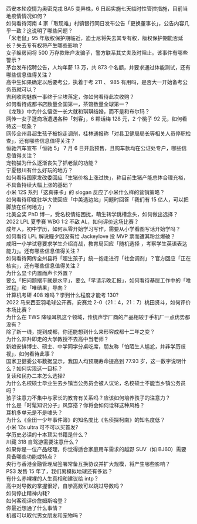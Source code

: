 西安本轮疫情为奥密克戎 BA5 变异株，6 日起实施七天临时性管控措施，目前当地疫情情况如何？  
如何看待河南 4 家「取现难」村镇银行同日发布公告「更换董事长」，公告内容几乎一致？这说明了哪些问题？  
「米老鼠」95 年版权保护期临近，迪士尼将失去其专有权，版权保护期能否延长？失去专有权将产生哪些影响？  
女子躲房间将 500 万存款账户发骗子，警方联系其丈夫及时阻止。该事件有哪些警示？  
茅台发布招聘公告，人均年薪 13 万，共 873 个名额，并要求通过体能测试，还有哪些信息值得关注？  
高中生如果确定以后要考公，执着于考 211 、 985 有用吗，是否大一开始备考公务员就可以？  
吉利收购魅族一事终于尘埃落定，你如何看待此次收购？  
如何看待成都书店数量全国第一，茶馆数量全球第一？  
《龙珠》中为什么悟空一长大就和琪琪结婚，而不是和布尔玛？  
网传一女子逛商场遭遇各种「刺客」，6 颗话梅 128 元，2 个桃子 92 元，如何看待这一现象？  
网传全州县超生孩子被抱走调剂，桂林通报称「对县卫健局局长等相关人员停职检查」，还有哪些信息值得关注？  
恒驰汽车宣布「恒驰 5」 7 月 6 日开启预售，且购车款均在公证处专户，哪些信息值得关注？  
宠物猫为什么逐渐丧失了抓老鼠的功能？  
宁夏银川有什么好玩的地方？  
如何看待国家发改委回应「生猪价格上涨过快」，称目前生猪产能总体合理充裕，不具备持续大幅上涨的基础？  
小米 12S 系列「这真徕卡」的 slogan 反应了小米什么样的营销策略？  
如何看待印度驻华大使回应「中美选边站」问题时回答「我们有 15 亿人，可以把脚放在任何地方」？  
北美全奖 PhD 博一，受名校情结困扰，萌生转学跳槽念头，如何做出选择？  
2022 LPL 夏季赛 WBG 1:2 不敌 AL，如何评价这场比赛？  
成年人，初中学历，如何从零开始学习写作，需要从小学看图写话开始学吗？  
如何看待 LPL 解说瞳夕因没有给 Jackeylove 投 MVP 票而遭其粉丝爆破？  
咸阳一小学试卷要求学生介绍肖战，教育局回应「随机选择 ，考察学生英语表达能力」。还有哪些信息值得关注？  
如何看待网传全州县将「超生孩子」统一抱走进行「社会调剂」？官方回应「正在核实」，还有哪些信息值得关注？  
为什么显卡内置而声卡外置？  
要么「把问题摆平就是水平」，要么「早请示晚汇报」，如何看待基层工作中的「唯过程」和「唯结果」导向？  
计算机考研 408 难吗？学到什么程度才能考 130?  
2022 马来西亚羽毛球公开赛，安赛龙 2-0（21：4，21：7）桃田贤斗，如何评价本场比赛？  
为什么在 TWS 降噪耳机这个领域，传统声学厂商的产品相较于手机厂一点优势都没有？  
除了新一线，提到成都，你还能想到什么来形容成都十二年之变？  
为什么非升即走的大学教授不去高中当老师？  
新娘安排博士、硕士、中学同学分桌吃席，朋友称「怕陌生人尴尬，并非学历歧视」，如何看待此事？  
国家卫健委公布数据显示，我国人均预期寿命提高到 77.93 岁，这一数字说明什么？如何实现这一目标？  
复读和民办二本怎么选择?  
为什么名校硕士毕业生去乡镇当公务员会被人议论，名校硕士不能当乡镇公务员吗？  
孩子注意力不集中与家长的教育有关系吗？应该如何培养孩子的注意力？  
什么是「时髦知识分子」风穿搭？你将会如何诠释这种风格？  
耳机多单元是不是噱头？  
为什么《金田一少年事件簿》的知名度比《名侦探柯南》的知名度低？  
小米 12s ultra 可不可以买首发?  
学历史必读的十本顶尖书籍是什么？  
川藏 318 自驾游需要注意什么？  
如果你是一位产品经理，你觉得适合家庭用车需求的越野 SUV（如 BJ60）需要具备哪些功能或特点？  
央行与香港金融管理局签署常备互换协议并扩大规模，将产生哪些影响？  
PS3 发售 15 年了，我们离模拟地球还有多远？  
有什么赤裸裸的人生真相和建议给 intp？  
高中对导数的掌握很好，自学高数可以跳过导数吗？  
如何停止精神内耗?  
如何客观评价詹姆斯哈登？  
你最近想通了什么事情？  
机器可以取代男女朋友和宠物吗？  
